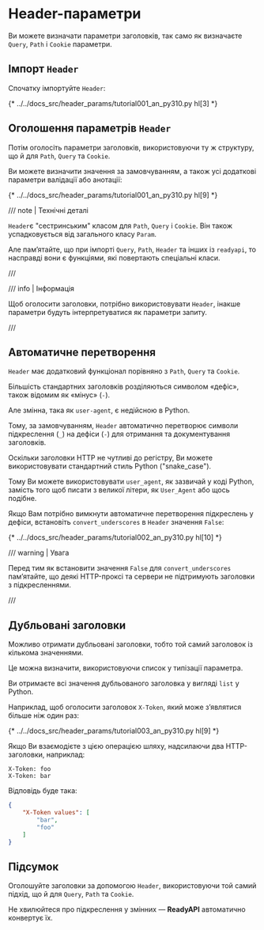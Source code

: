 # Header-параметри

Ви можете визначати параметри заголовків, так само як визначаєте `Query`, `Path` і `Cookie` параметри.

## Імпорт `Header`

Спочатку імпортуйте `Header`:

{* ../../docs_src/header_params/tutorial001_an_py310.py hl[3] *}

## Оголошення параметрів `Header`

Потім оголосіть параметри заголовків, використовуючи ту ж структуру, що й для `Path`, `Query` та `Cookie`.

Ви можете визначити значення за замовчуванням, а також усі додаткові параметри валідації або анотації:

{* ../../docs_src/header_params/tutorial001_an_py310.py hl[9] *}

/// note | Технічні деталі

`Header`є "сестринським" класом для `Path`, `Query` і `Cookie`. Він також успадковується від загального класу `Param`.

Але пам’ятайте, що при імпорті `Query`, `Path`, `Header` та інших із `readyapi`, то насправді вони є функціями, які повертають спеціальні класи.

///

/// info | Інформація

Щоб оголосити заголовки, потрібно використовувати `Header`, інакше параметри будуть інтерпретуватися як параметри запиту.

///

## Автоматичне перетворення

`Header` має додатковий функціонал порівняно з `Path`, `Query` та `Cookie`.

Більшість стандартних заголовків розділяються символом «дефіс», також відомим як «мінус» (`-`).

Але змінна, така як `user-agent`, є недійсною в Python.

Тому, за замовчуванням, `Header` автоматично перетворює символи підкреслення (`_`) на дефіси (`-`) для отримання та документування заголовків.

Оскільки заголовки HTTP не чутливі до регістру, Ви можете використовувати стандартний стиль Python ("snake_case").

Тому Ви можете використовувати `user_agent`, як зазвичай у коді Python, замість того щоб писати з великої літери, як `User_Agent` або щось подібне.

Якщо Вам потрібно вимкнути автоматичне перетворення підкреслень у дефіси, встановіть `convert_underscores` в `Header` значення `False`:

{* ../../docs_src/header_params/tutorial002_an_py310.py hl[10] *}

/// warning | Увага

Перед тим як встановити значення `False` для `convert_underscores` пам’ятайте, що деякі HTTP-проксі та сервери не підтримують заголовки з підкресленнями.

///

## Дубльовані заголовки

Можливо отримати дубльовані заголовки, тобто той самий заголовок із кількома значеннями.

Це можна визначити, використовуючи список у типізації параметра.

Ви отримаєте всі значення дубльованого заголовка у вигляді `list` у Python.

Наприклад, щоб оголосити заголовок `X-Token`, який може з’являтися більше ніж один раз:

{* ../../docs_src/header_params/tutorial003_an_py310.py hl[9] *}

Якщо Ви взаємодієте з цією операцією шляху, надсилаючи два HTTP-заголовки, наприклад:

```
X-Token: foo
X-Token: bar
```

Відповідь буде така:

```JSON
{
    "X-Token values": [
        "bar",
        "foo"
    ]
}
```

## Підсумок

Оголошуйте заголовки за допомогою `Header`, використовуючи той самий підхід, що й для `Query`, `Path` та `Cookie`.

Не хвилюйтеся про підкреслення у змінних — **ReadyAPI** автоматично конвертує їх.
